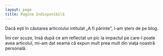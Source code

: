 ```yaml
---
layout: page
title: Pagina Indisponibilă
---
```


Dacă eşti în căutarea articolului intitulat „A fi părinte”, l-am şters
de pe blog.

Îmi cer scuze, însă după ce am reflectat un pic la impactul pe care-l
poate avea articolul, mi-am dat seama că expun mult prea mult din
viaţa noastră personală.
